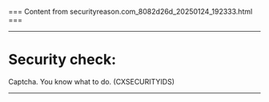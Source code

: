 === Content from securityreason.com_8082d26d_20250124_192333.html ===


---

# Security check:

Captcha. You know what to do. (CXSECURITYIDS)

---


